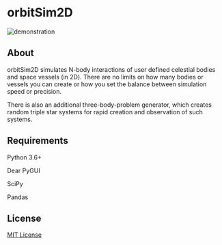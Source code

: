 # orbitSim2D

![demonstration](https://user-images.githubusercontent.com/80536083/120936010-4bcb0d00-c70e-11eb-9489-b395b069b75f.PNG)

## About

orbitSim2D simulates N-body interactions of user defined celestial bodies and space vessels (in 2D). There are no limits on how many bodies or vessels you can create
or how you set the balance between simulation speed or precision.

There is also an additional three-body-problem generator, which creates random triple star systems for rapid creation and observation of such systems.

## Requirements

Python 3.6+

Dear PyGUI

SciPy

Pandas

## License

[MIT License](https://github.com/arda-guler/orbitSim2D/blob/master/LICENSE.txt)
